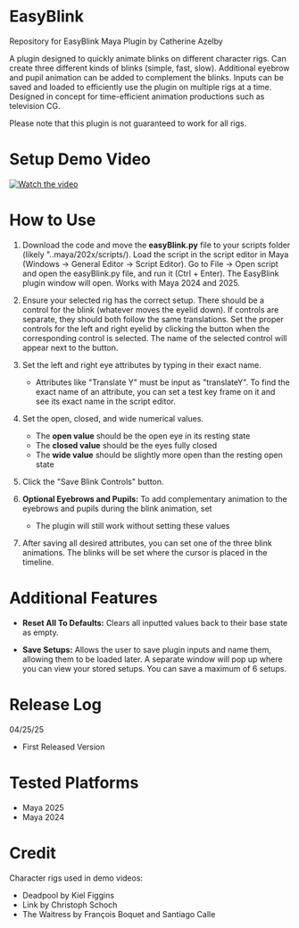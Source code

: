 # EasyBlink
 Repository for EasyBlink Maya Plugin by Catherine Azelby

A plugin designed to quickly animate blinks on different character rigs. Can create three different kinds of blinks (simple, fast, slow). Additional eyebrow and pupil animation can be added to complement the blinks. Inputs can be saved and loaded to efficiently use the plugin on multiple rigs at a time. Designed in concept for time-efficient animation productions such as television CG. 

Please note that this plugin is not guaranteed to work for all rigs.

# Setup Demo Video
[![Watch the video]([thumbnail-image.png)](https://vimeo.com/YOUR_VIDEO_ID](https://vimeo.com/1079586853/fc75f06453?share=copy))

# How to Use
1. Download the code and move the **easyBlink.py** file to your scripts folder (likely "..maya/202x/scripts/). Load the script in the script editor in Maya (Windows -> General Editor -> Script Editor). Go to File -> Open script and open the easyBlink.py file, and run it (Ctrl + Enter). The EasyBlink plugin window will open. Works with Maya 2024 and 2025.
  
2. Ensure your selected rig has the correct setup. There should be a control for the blink (whatever moves the eyelid down). If controls are separate, they should both follow the same translations. Set the proper controls for the left and right eyelid by clicking the button when the corresponding control is selected. The name of the selected control will appear next to the button.

3. Set the left and right eye attributes by typing in their exact name.
   - Attributes like "Translate Y" must be input as "translateY". To find the exact name of an attribute, you can set a test key frame on it and see its exact name in the script editor.

5. Set the open, closed, and wide numerical values.
   - The **open value** should be the open eye in its resting state
   - The **closed value** should be the eyes fully closed
   - The **wide value** should be slightly more open than the resting open state
  
6. Click the "Save Blink Controls" button.

7. **Optional Eyebrows and Pupils:** To add complementary animation to the eyebrows and pupils during the blink animation, set 
   - The plugin will still work without setting these values

8. After saving all desired attributes, you can set one of the three blink animations. The blinks will be set where the cursor is placed in the timeline.

# Additional Features

- **Reset All To Defaults:** Clears all inputted values back to their base state as empty. 
 
- **Save Setups:** Allows the user to save plugin inputs and name them, allowing them to be loaded later. A separate window will pop up where you can view your stored setups. You can save a maximum of 6 setups.

# Release Log
04/25/25
- First Released Version

# Tested Platforms
- Maya 2025
- Maya 2024

# Credit
Character rigs used in demo videos:
- Deadpool by Kiel Figgins
- Link by Christoph Schoch
- The Waitress by François Boquet and Santiago Calle
